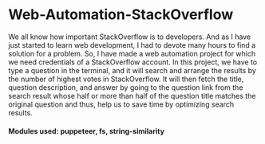 # Web-Automation-StackOverflow

We all know how important StackOverflow is to developers. And as I have just started to learn web development, I had to devote many hours to find a solution for a problem. So, I have made a web automation project for which we need credentials of a StackOverflow account.
In this project, we have to type a question in the terminal, and it will search and arrange the results by the number of highest votes in StackOverflow. It will then fetch the title, question description, and answer by going to the question link from the search result whose half or more than half of the question title matches the original question and thus, help us to save time by optimizing search results.

#### Modules used: puppeteer, fs, string-similarity
